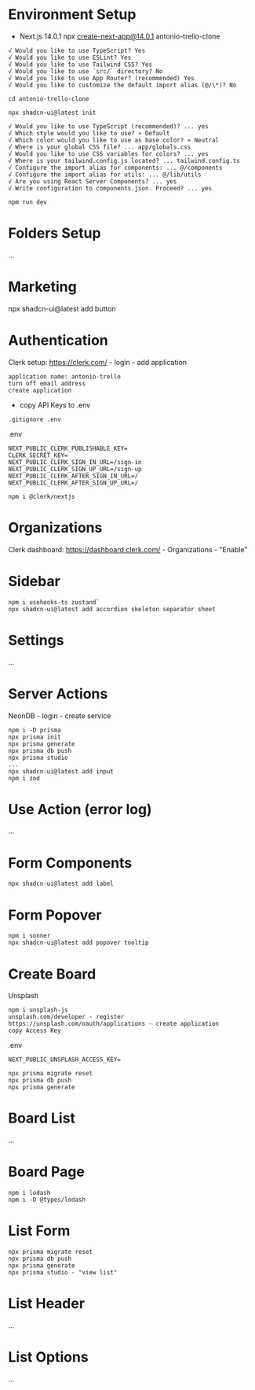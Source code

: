 # Environment Setup

- Next.js 14.0.1
npx create-next-app@14.0.1 antonio-trello-clone

```
√ Would you like to use TypeScript? Yes
√ Would you like to use ESLint? Yes
√ Would you like to use Tailwind CSS? Yes
√ Would you like to use `src/` directory? No
√ Would you like to use App Router? (recommended) Yes
√ Would you like to customize the default import alias (@/\*)? No
```
`cd antonio-trello-clone`

`npx shadcn-ui@latest init`
```
√ Would you like to use TypeScript (recommended)? ... yes
√ Which style would you like to use? » Default
√ Which color would you like to use as base color? » Neutral
√ Where is your global CSS file? ... app/globals.css
√ Would you like to use CSS variables for colors? ... yes
√ Where is your tailwind.config.js located? ... tailwind.config.ts
√ Configure the import alias for components: ... @/components
√ Configure the import alias for utils: ... @/lib/utils
√ Are you using React Server Components? ... yes
√ Write configuration to components.json. Proceed? ... yes
```

`npm run dev`

# Folders Setup

...

# Marketing

npx shadcn-ui@latest add button

# Authentication

Clerk setup: https://clerk.com/ - login - add application 
```
application name: antonio-trello 
turn off email address
create application
```

- copy API Keys to .env

`.gitignore .env`

.env 
```
NEXT_PUBLIC_CLERK_PUBLISHABLE_KEY= 
CLERK_SECRET_KEY= 
NEXT_PUBLIC_CLERK_SIGN_IN_URL=/sign-in 
NEXT_PUBLIC_CLERK_SIGN_UP_URL=/sign-up 
NEXT_PUBLIC_CLERK_AFTER_SIGN_IN_URL=/ 
NEXT_PUBLIC_CLERK_AFTER_SIGN_UP_URL=/
```

`npm i @clerk/nextjs`

# Organizations

Clerk dashboard: https://dashboard.clerk.com/ - Organizations - "Enable"

# Sidebar

```
npm i usehooks-ts zustand`
npx shadcn-ui@latest add accordion skeleton separator sheet
```

# Settings

...

# Server Actions

NeonDB - login - create service

```
npm i -D prisma
npx prisma init
npx prisma generate
npx prisma db push
npx prisma studio
...
npx shadcn-ui@latest add input
npm i zod
```

# Use Action (error log)

...

# Form Components

`npx shadcn-ui@latest add label`

# Form Popover

```
npm i sonner
npx shadcn-ui@latest add popover tooltip
```

# Create Board

Unsplash
```
npm i unsplash-js
unsplash.com/developer - register
https://unsplash.com/oauth/applications - create application
copy Access Key
```

.env
```
NEXT_PUBLIC_UNSPLASH_ACCESS_KEY=
```

```
npx prisma migrate reset
npx prisma db push
npx prisma generate
```

# Board List 

...

# Board Page

```
npm i lodash
npm i -D @types/lodash
```

# List Form

```
npx prisma migrate reset
npx prisma db push
npx prisma generate
npx prisma studio - "view list"
```

# List Header

...

# List Options

...

